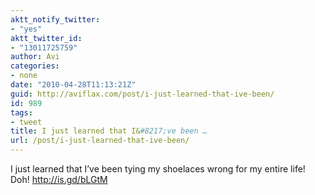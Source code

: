 ```yaml
---
aktt_notify_twitter:
- "yes"
aktt_twitter_id:
- "13011725759"
author: Avi
categories:
- none
date: "2010-04-28T11:13:21Z"
guid: http://aviflax.com/post/i-just-learned-that-ive-been/
id: 989
tags:
- tweet
title: I just learned that I&#8217;ve been …
url: /post/i-just-learned-that-ive-been/
---
```

I just learned that I&#8217;ve been tying my shoelaces wrong for my entire life! Doh! <a href="http://is.gd/bLGtM" rel="nofollow">http://is.gd/bLGtM</a>